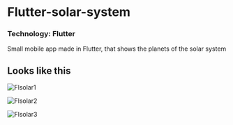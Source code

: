 # Flutter-solar-system
### Technology: Flutter
Small mobile app made in Flutter, that shows the planets of the solar system

## Looks like this
![Flsolar1](https://github.com/santiagomonterof/Flutter-solar-system/assets/108990849/b5bd0124-a387-4333-838b-e9f2e80eb35d)

![Flsolar2](https://github.com/santiagomonterof/Flutter-solar-system/assets/108990849/8a77e7ee-5142-4790-a70c-81f1ef695a2f)

![Flsolar3](https://github.com/santiagomonterof/Flutter-solar-system/assets/108990849/926a171c-8eda-406a-a032-aa3258f8077c)

